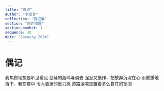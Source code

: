 ```yaml
---
title: "偶记"
author: "李尤台"
collection: "偶记集"
section: "阳光雨露"
section_number: 1
sequence: 10
date: "January 2024"
---
```


# 偶记

我焦虑地想要听见看见
蔓延的轰鸣与淡去
强忍又振作，把放弃沉淀在心
雨重重地落下，我在夜中
令人着迷的重力感
道路凄凉放置着多么自在的宽阔

